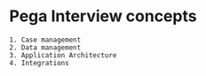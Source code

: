 # Pega Interview concepts

    1. Case management
    2. Data management
    3. Application Architecture
    4. Integrations
